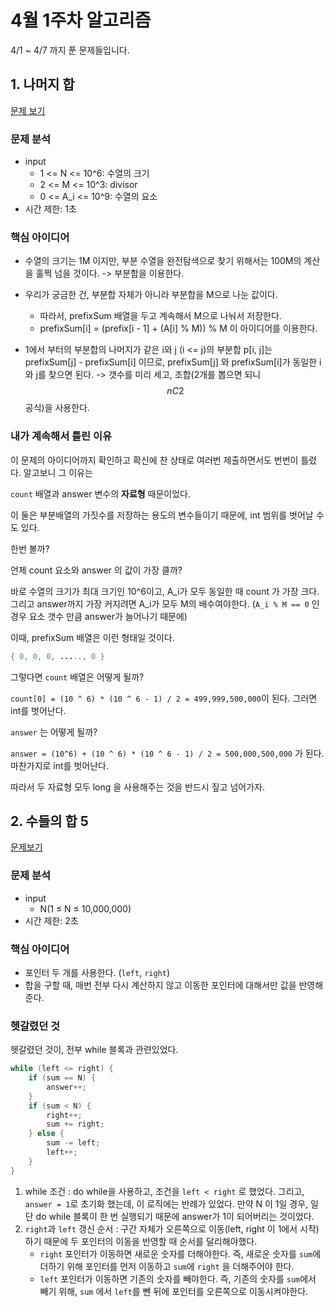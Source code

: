 # 4월 1주차 알고리즘

4/1 ~ 4/7 까지 푼 문제들입니다. 

## 1. 나머지 합

[문제 보기](https://www.acmicpc.net/problem/10986)

### 문제 분석

- input
  - 1 <= N <= 10^6: 수열의 크기
  - 2 <= M <= 10^3: divisor
  - 0 <= A_i <= 10^9: 수열의 요소
- 시간 제한: 1초

### 핵심 아이디어

- 수열의 크기는 1M 이지만, 부분 수열을 완전탐색으로 찾기 위해서는 100M의 계산을 훌쩍 넘을 것이다. -> 부분합을 이용한다.

- 우리가 궁금한 건, 부분합 자체가 아니라 부분합을 M으로 나눈 값이다.
  - 따라서, prefixSum 배열을 두고 계속해서 M으로 나눠서 저장한다.
  - prefixSum[i] = (prefix[i - 1] + (A[i] % M)) % M
    이 아이디어를 이용한다.
- 1에서 부터의 부분합의 나머지가 같은 i와 j (i <= j)의 부분합 p[i, j]는 prefixSum[j] - prefixSum[i] 이므로, prefixSum[j] 와 prefixSum[i]가 동일한 i와 j를 찾으면 된다. -> 갯수를 미리 세고, 조합(2개를 뽑으면 되니 $$nC2$$ 공식)을 사용한다.

### 내가 계속해서 틀린 이유

이 문제의 아이디어까지 확인하고 확신에 찬 상태로 여러번 제출하면서도 번번이 틀렸다.
알고보니 그 이유는

`count` 배열과 answer 변수의 **자료형** 때문이었다.

이 둘은 부분배열의 가짓수를 저장하는 용도의 변수들이기 때문에, int 범위를 벗어날 수도 있다.

한번 볼까?

언제 count 요소와 answer 의 값이 가장 클까?

바로 수열의 크기가 최대 크기인 10^6이고, A_i가 모두 동일한 때 count 가 가장 크다.
그리고 answer까지 가장 커지려면 A_i가 모두 M의 배수여야한다. (`A_i % M == 0` 인 경우 요소 갯수 만큼 answer가 늘어나기 때문에)

이때, prefixSum 배열은 이런 형태일 것이다.

```java
{ 0, 0, 0, ....., 0 }
```

그렇다면 `count` 배열은 어떻게 될까?

`count[0] = (10 ^ 6) * (10 ^ 6 - 1) / 2 = 499,999,500,000`이 된다.
그러면 int를 벗어난다.

`answer` 는 어떻게 될까?

`answer = (10^6) + (10 ^ 6) * (10 ^ 6 - 1) / 2 = 500,000,500,000` 가 된다. 마찬가지로 int를 벗어난다.

따라서 두 자료형 모두 long 을 사용해주는 것을 반드시 짚고 넘어가자.

## 2. 수들의 합 5

[문제보기](https://www.acmicpc.net/problem/2018)

### 문제 분석

- input
  - N(1 ≤ N ≤ 10,000,000)
- 시간 제한: 2초

### 핵심 아이디어

- 포인터 두 개를 사용한다. (`left`, `right`)
- 합을 구할 때, 매번 전부 다시 계산하지 않고 이동한 포인터에 대해서만 값을 반영해준다.

### 헷갈렸던 것

헷갈렸던 것이, 전부 while 블록과 관련있었다.

```java
while (left <= right) {
    if (sum == N) {
        answer++;
    }
    if (sum < N) {
        right++;
        sum += right;
    } else {
        sum -= left;
        left++;
    }
}
```

1. while 조건
    : do while을 사용하고, 조건을 `left < right` 로 했었다.
    그리고, `answer = 1`로 초기화 했는데, 이 로직에는 반례가 있었다.
    만약 N 이 1일 경우, 일단 do while 블록이 한 번 실행되기 때문에 answer가 1이 되어버리는 것이었다.
2. `right`과 `left` 갱신 순서
   : 구간 자체가 오른쪽으로 이동(left, right 이 1에서 시작)하기 때문에 두 포인터의 이동을 반영할 때 순서를 달리해야했다.
    - `right` 포인터가 이동하면 새로운 숫자를 더해야한다. 즉, 새로운 숫자를 `sum`에 더하기 위해 포인터를 먼저 이동하고 `sum`에 `right` 을 더해주어야 한다.
    - `left` 포인터가 이동하면 기존의 숫자를 빼야한다. 즉, 기존의 숫자를 `sum`에서 빼기 위해, `sum` 에서 `left`를 뺀 뒤에 포인터를 오른쪽으로 이동시켜야한다.